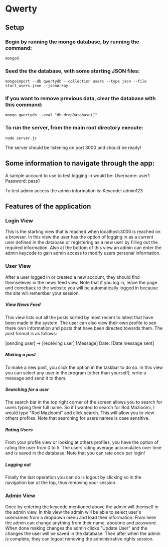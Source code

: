 # Qwerty

## Setup

### Begin by running the mongo database, by running the command:
```
mongod
```

### Seed the the database, with some starting JSON files:
```
mongoimport --db qwertydb --collection users --type json --file start_users.json --jsonArray
```

### If you want to remove previous data, clear the database with this command:
```
mongo qwertydb --eval "db.dropDatabase()"
```

### To run the server, from the main root directory execute:
```
node server.js
```
The server should be listening on port 3000 and should be ready!

## Some information to navigate through the app:
A sample account to use to test logging in would be:
Username: user1
Password: pass1

To test admin access the admin information is:
Keycode: admin123

## Features of the application

### Login View

This is the starting view that is reached when localhost:3000 is reached on a browser. In this view the user has the option of logging in as a current user defined in the database or registering as a new user by filling out the required information. Also at the bottom of this view an admin can enter the admin keycode to gain admin access to modify users personal information.

### User View

After a user logged in or created a new account, they should find themseleves in the news feed view. Note that if you log in, leave the page and comeback to the website you will be automatically logged in because the site will remember your session.
##### View News Feed
This view lists out all the posts sorted by most recent to latest that have been made in the system. The user can also view their own profile to see there own information and posts that have been directed towards them. The post format is as follows:

[sending user] -> [receiving user]
[Message]
Date: [Date message sent]

##### Making a post
To make a new post, you click the option in the taskbar to do so. In this view you can select any user in the program (other than yourself), write a message and send it to them. 
##### Searching for a user
The search bar in the top right corner of the screen allows you to search for users typing their full name. So if I wanted to search for Rod Mazloomi, I would type "Rod Mazloomi" and click search. This will allow you to view others profiles. Note that searching for users names is case sensitive. 
##### Rating Users
From your profile view or looking at others profiles, you have the option of rating the user from 0 to 5. The users rating average accumulates over time and is saved in the database. Note that you can rate once per login!
##### Logging out
Finally the last operation you can do is logout by clicking so in the navigation bar at the top, thus removing your session.

### Admin View

Once by entering the keycode mentioned above the admin will themself in the admin view. In this view the admin will be able to select user's usernames from a dropdown menu and load their information. From here the admin can change anything from their name, aboutme and password. When done making changes the admin clicks "Update User" and the changes the user will be saved in the database. Then after when the admin is complete, they can logout removing the administrative rights session.  